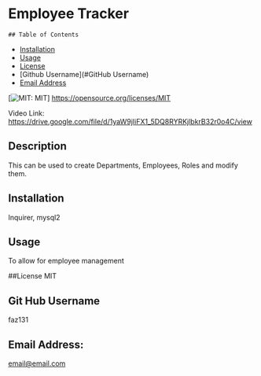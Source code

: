 <h1>Employee Tracker</h1>

    ## Table of Contents
  - [Installation](#installation)
  - [Usage](#Usage)   
  - [License](#License)
  - [Github Username](#GitHub Username)
  - [Email Address](#Email)




  [![MIT: MIT](https://img.shields.io/badge/License-MIT-yellow.svg)]
  https://opensource.org/licenses/MIT

 
 Video Link:
 https://drive.google.com/file/d/1yaW9jIiFX1_5DQ8RYRKjlbkrB32r0o4C/view


 
 
  ## Description
  This can be used to create Departments, Employees, Roles and modify them.

 
 
  ## Installation 
Inquirer, mysql2



## Usage
To allow for employee management



##License
MIT



## Git Hub Username
faz131



## Email Address:
email@email.com 

